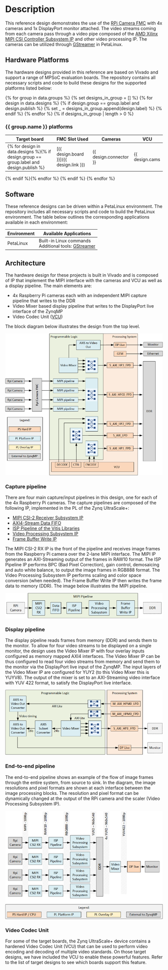 # Description

This reference design demonstrates the use of the [RPi Camera FMC] with 4x cameras and 1x DisplayPort monitor 
attached. The video streams coming from each camera pass through a video pipe composed of the 
[AMD Xilinx MIPI CSI Controller Subsystem IP] and other video processing IP. The cameras can be utilized
through [GStreamer] in PetaLinux.

## Hardware Platforms

The hardware designs provided in this reference are based on Vivado and support a range of MPSoC evaluation
boards. The repository contains all necessary scripts and code to build these designs for the supported platforms listed below:

{% for group in data.groups %}
    {% set designs_in_group = [] %}
    {% for design in data.designs %}
        {% if design.group == group.label and design.publish %}
            {% set _ = designs_in_group.append(design.label) %}
        {% endif %}
    {% endfor %}
    {% if designs_in_group | length > 0 %}
### {{ group.name }} platforms

| Target board        | FMC Slot Used | Cameras | VCU |
|---------------------|---------------|---------|-----|
{% for design in data.designs %}{% if design.group == group.label and design.publish %}| [{{ design.board }}]({{ design.link }}) | {{ design.connector }} | {{ design.cams | length }}x | {% if design.vcu %} ✅ {% else %} ❌ {% endif %} |
{% endif %}{% endfor %}
{% endif %}
{% endfor %}

## Software

These reference designs can be driven within a PetaLinux environment. 
The repository includes all necessary scripts and code to build the PetaLinux environment. The table 
below outlines the corresponding applications available in each environment:

| Environment      | Available Applications  |
|------------------|-------------------------|
| PetaLinux        | Built-in Linux commands<br>Additional tools: [GStreamer] |

## Architecture

The hardware design for these projects is built in Vivado and is composed of IP that implement the
MIPI interface with the cameras and VCU as well as a display pipeline.
The main elements are:

* 4x Raspberry Pi cameras each with an independent MIPI capture pipeline that writes to the DDR
* Video Mixer based display pipeline that writes to the DisplayPort live interface of the ZynqMP
* Video Codec Unit ([VCU])

The block diagram below illustrates the design from the top level.

![RPi Camera FMC design block diagram](images/rpi-camera-fmc-architecture.png)

### Capture pipeline

There are four main capture/input pipelines in this design, one for each of the 4x Raspberry Pi cameras. 
The capture pipelines are composed of the following IP, implemented in the PL of the Zynq UltraScale+:

* [MIPI CSI-2 Receiver Subsystem IP](https://docs.xilinx.com/r/en-US/pg232-mipi-csi2-rx)
* [AXI4-Stream Data FIFO](https://docs.amd.com/r/en-US/pg085-axi4stream-infrastructure/AXI4-Stream-Data-FIFO)
* [ISP Pipeline of the Vitis Libraries](https://github.com/Xilinx/Vitis_Libraries/tree/main/vision/L3/examples/isppipeline)
* [Video Processing Subsystem IP](https://docs.xilinx.com/r/en-US/pg231-v-proc-ss)
* [Frame Buffer Write IP](https://docs.xilinx.com/r/en-US/pg278-v-frmbuf)

The MIPI CSI-2 RX IP is the front of the pipeline and receives image frames from the Raspberry Pi camera 
over the 2-lane MIPI interface. The MIPI IP generates an AXI-Streaming output of the frames in RAW10 format. The 
ISP Pipeline IP performs BPC (Bad Pixel Correction), gain control, demosaicing and auto white balance, to output 
the image frames in RGB888 format. The Video Processing Subsystem IP performs scaling and color space conversion 
(when needed). The Frame Buffer Write IP then writes the frame data to memory (DDR). The image below illustrates 
the MIPI pipeline. 

![Video pipe sub-block diagram](images/rpi-camera-fmc-mipi-pipeline.png)

### Display pipeline

The display pipeline reads frames from memory (DDR) and sends them to the monitor. To allow for four video streams to be
displayed on a single monitor, the design uses the Video Mixer IP with four overlay inputs configured as memory mapped 
AXI4 interfaces. The Video Mixer IP can be thus configured to read four video streams from memory and send them to the
monitor via the DisplayPort live input of the ZynqMP. The input layers of the Video Mixer IP are configured for YUY2 
(to this Video Mixer this is YUYV8). The output of the mixer is set to an AXI-Streaming video interface with YUV 422 
format, to satisfy the DisplayPort live interface.

![Display pipeline with video mixer](images/rpi-camera-fmc-display-pipeline.png)

### End-to-end pipeline

The end-to-end pipeline shows an example of the flow of image frames through the entire system, from source to sink.
In the diagram, the image resolutions and pixel formats are shown at each interface between the image processing
blocks. The resolution and pixel format can be dynamically changed at the output of the RPi camera and the scaler 
(Video Processing Subsystem IP).

![End-to-end pipeline](images/rpi-camera-fmc-end-to-end.png)

### Video Codec Unit

For some of the target boards, the Zynq UltraScale+ device contains a hardened Video Codec Unit (VCU) that can be used to
perform video encoding and decoding of multiple video standards. On those target designs, we have included the VCU to 
enable these powerful features. Refer to the list of target designs to see which boards support this feature.


[AMD Xilinx MIPI CSI Controller Subsystem IP]: https://docs.xilinx.com/r/en-US/pg202-mipi-dphy
[RPi Camera FMC]: https://camerafmc.com/docs/rpi-camera-fmc/overview/
[GStreamer]: https://gstreamer.freedesktop.org/
[VVAS MultiScaler]: https://xilinx.github.io/VVAS/2.0/build/html/docs/common/Acceleration-Hardware.html#multiscaler-kernel
[VCU]: https://xilinx-wiki.atlassian.net/wiki/spaces/A/pages/18842546/Xilinx+Zynq+UltraScale+MPSoC+Video+Codec+Unit
[G-Streamer plugins]: https://xilinx.github.io/VVAS/2.0/build/html/docs/common/common_plugins.html

